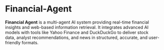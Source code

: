 # Financial-Agent
**Financial Agent** is a multi-agent AI system providing real-time financial insights and web-based information retrieval. It integrates advanced AI models with tools like Yahoo Finance and DuckDuckGo to deliver stock data, analyst recommendations, and news in structured, accurate, and user-friendly formats.
